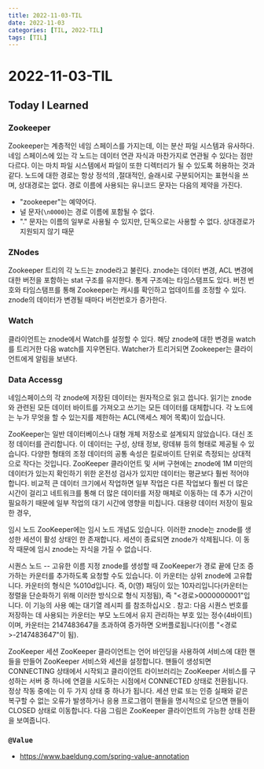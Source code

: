 ```yaml
---
title: 2022-11-03-TIL
date: 2022-11-03
categories: [TIL, 2022-TIL]
tags: [TIL]
---
```


# 2022-11-03-TIL

## Today I Learned

### Zookeeper

Zookeeper는 계층적인 네임 스페이스를 가지는데, 이는 분산 파일 시스템과 유사하다. 네임 스페이스에 있는 각 노드는 데이터 연관 자식과 마찬가지로 연관될 수 있다는 점만 다르다. 이는 마치 파일 시스템에서 파일이 또한 디렉터리가 될 수 있도록 허용하는 것과 같다. 노드에 대한 경로는 항상 정석의 ,절대적인, 슬래시로 구분되어지는 표현식을 쓰며, 상대경로는 없다. 경로 이름에 사용되는 유니코드 문자는 다음의 제약을 가진다.

- "zookeeper"는 예약어다.
- 널 문자(`\n0000`)는 경로 이름에 포함될 수 없다.
- "." 문자는 이름의 일부로 사용될 수 있지만, 단독으로는 사용할 수 없다. 상대경로가 지원되지 않기 때문

### ZNodes

Zookeeper 트리의 각 노드는 znode라고 불린다. znode는 데이터 변경, ACL 변경에 대한 버전을 포함하는 stat 구조를 유지한다. 통계 구조에는 타임스탬프도 있다. 버전 번호와 타임스탬프를 통해 Zookeeper는 캐시를 확인하고 업데이트를 조정할 수 있다. znode의 데이터가 변경될 때마다 버전번호가 증가한다.

### Watch

클라이언트는 znode에서 Watch를 설정할 수 있다. 해당 znode에 대한 변경을 watch를 트리거한 다음 watch를 지우면된다. Watcher가 트리거되면 Zookeeper는 클라이언트에게 알림을 보낸다.

### Data Accessg
네임스페이스의 각 znode에 저장된 데이터는 원자적으로 읽고 씁니다. 읽기는 znode와 관련된 모든 데이터 바이트를 가져오고 쓰기는 모든 데이터를 대체합니다. 각 노드에는 누가 무엇을 할 수 있는지를 제한하는 ACL(액세스 제어 목록)이 있습니다.

ZooKeeper는 일반 데이터베이스나 대형 개체 저장소로 설계되지 않았습니다. 대신 조정 데이터를 관리합니다. 이 데이터는 구성, 상태 정보, 랑데뷰 등의 형태로 제공될 수 있습니다. 다양한 형태의 조정 데이터의 공통 속성은 킬로바이트 단위로 측정되는 상대적으로 작다는 것입니다. ZooKeeper 클라이언트 및 서버 구현에는 znode에 1M 미만의 데이터가 있는지 확인하기 위한 온전성 검사가 있지만 데이터는 평균보다 훨씬 적어야 합니다. 비교적 큰 데이터 크기에서 작업하면 일부 작업은 다른 작업보다 훨씬 더 많은 시간이 걸리고 네트워크를 통해 더 많은 데이터를 저장 매체로 이동하는 데 추가 시간이 필요하기 때문에 일부 작업의 대기 시간에 영향을 미칩니다. 대용량 데이터 저장이 필요한 경우,

임시 노드
ZooKeeper에는 임시 노드 개념도 있습니다. 이러한 znode는 znode를 생성한 세션이 활성 상태인 한 존재합니다. 세션이 종료되면 znode가 삭제됩니다. 이 동작 때문에 임시 znode는 자식을 가질 수 없습니다.

시퀀스 노드 -- 고유한 이름 지정
znode를 생성할 때 ZooKeeper가 경로 끝에 단조 증가하는 카운터를 추가하도록 요청할 수도 있습니다. 이 카운터는 상위 znode에 고유합니다. 카운터의 형식은 %010d입니다. 즉, 0(영) 패딩이 있는 10자리입니다(카운터는 정렬을 단순화하기 위해 이러한 방식으로 형식 지정됨), 즉 "<경로>0000000001"입니다. 이 기능의 사용 예는 대기열 레시피 를 참조하십시오 . 참고: 다음 시퀀스 번호를 저장하는 데 사용되는 카운터는 부모 노드에서 유지 관리하는 부호 있는 정수(4바이트)이며, 카운터는 2147483647을 초과하여 증가하면 오버플로됩니다(이름 "<경로>-2147483647"이 됨).

ZooKeeper 세션
ZooKeeper 클라이언트는 언어 바인딩을 사용하여 서비스에 대한 핸들을 만들어 ZooKeeper 서비스와 세션을 설정합니다. 핸들이 생성되면 CONNECTING 상태에서 시작되고 클라이언트 라이브러리는 ZooKeeper 서비스를 구성하는 서버 중 하나에 연결을 시도하는 시점에서 CONNECTED 상태로 전환됩니다. 정상 작동 중에는 이 두 가지 상태 중 하나가 됩니다. 세션 만료 또는 인증 실패와 같은 복구할 수 없는 오류가 발생하거나 응용 프로그램이 핸들을 명시적으로 닫으면 핸들이 CLOSED 상태로 이동합니다. 다음 그림은 ZooKeeper 클라이언트의 가능한 상태 전환을 보여줍니다.

### `@Value`

- https://www.baeldung.com/spring-value-annotation
